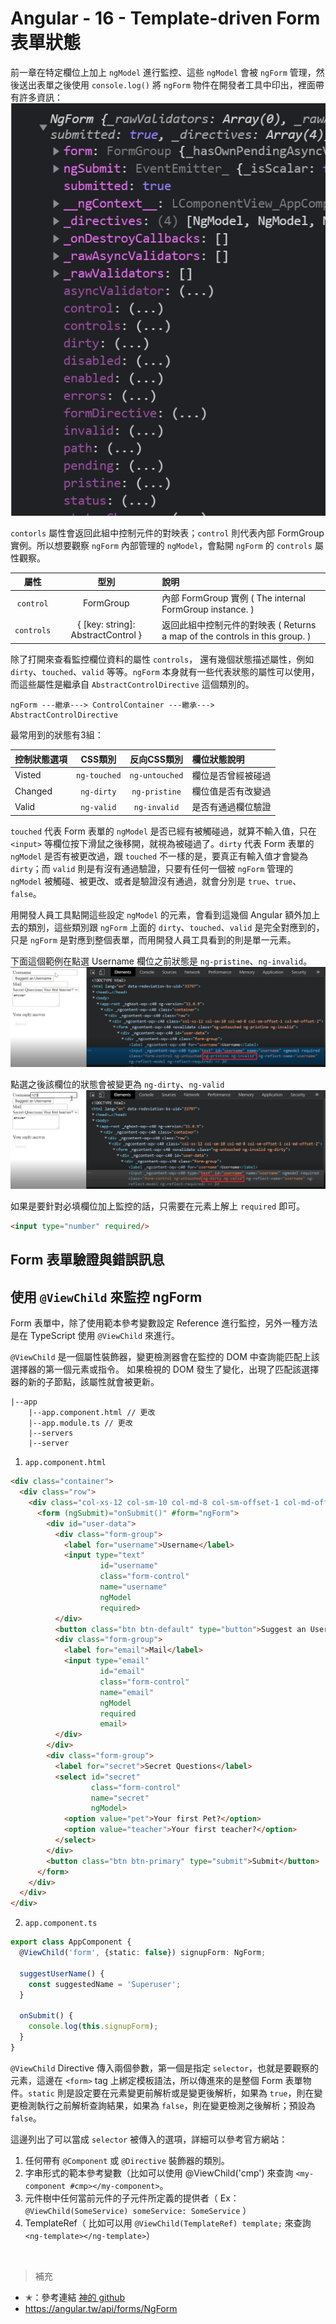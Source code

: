 # Angular - 16 - Template-driven Form 表單狀態
前一章在特定欄位上加上 `ngModel` 進行監控、這些 `ngModel` 會被 `ngForm` 管理，然後送出表單之後使用 `console.log()` 將 `ngForm` 物件在開發者工具中印出，裡面帶有許多資訊：
![](/images/16-1.png)

`contorls` 屬性會返回此組中控制元件的對映表；`control` 則代表內部 FormGroup 實例。所以想要觀察 `ngForm` 內部管理的 `ngModel`，會點開 `ngForm` 的 `controls` 屬性觀察。

屬性 | 型別 | 說明
:---: | :---: | :---
`control` | FormGroup | 內部 FormGroup 實例 ( The internal FormGroup instance. )
`controls` | { [key: string]: AbstractControl } | 返回此組中控制元件的對映表 ( Returns a map of the controls in this group. )

除了打開來查看監控欄位資料的屬性 `controls`，
還有幾個狀態描述屬性，例如 `dirty`、`touched`、`valid` 等等。`ngForm` 本身就有一些代表狀態的屬性可以使用，而這些屬性是繼承自 `AbstractControlDirective` 這個類別的。
```
ngForm ---繼承---> ControlContainer ---繼承---> AbstractControlDirective
```
最常用到的狀態有3組：

控制狀態選項 | CSS類別 | 反向CSS類別 | 欄位狀態說明
:--- |:---: |:---: |:---
Visted | `ng-touched` | `ng-untouched` | 欄位是否曾經被碰過
Changed | `ng-dirty`  | `ng-pristine` | 欄位值是否有改變過
Valid | `ng-valid` | `ng-invalid` | 是否有通過欄位驗證

`touched` 代表 Form 表單的 `ngModel` 是否已經有被觸碰過，就算不輸入值，只在 `<input>` 等欄位按下滑鼠之後移開，就視為被碰過了。`dirty` 代表 Form 表單的 `ngModel` 是否有被更改過，跟 `touched` 不一樣的是，要真正有輸入值才會變為 `dirty`；而 `valid` 則是有沒有通過驗證，只要有任何一個被 `ngForm` 管理的 `ngModel` 被觸碰、被更改、或者是驗證沒有通過，就會分別是 `true`、`true`、`false`。

用開發人員工具點開這些設定 `ngModel` 的元素，會看到這幾個 Angular 額外加上去的類別，這些類別跟 `ngForm` 上面的 `dirty`、`touched`、`valid` 是完全對應到的，只是 `ngForm` 是對應到整個表單，而用開發人員工具看到的則是單一元素。

下面這個範例在點選 Username 欄位之前狀態是 `ng-pristine`、`ng-invalid`。
![](/images/16-2.png)

點選之後該欄位的狀態會被變更為 `ng-dirty`、`ng-valid`
![](/images/16-3.png)

如果是要針對必填欄位加上監控的話，只需要在元素上解上 `required` 即可。
```html
<input type="number" required/>
```

## Form 表單驗證與錯誤訊息

## 使用 `@ViewChild` 來監控 ngForm
Form 表單中，除了使用範本參考變數設定 Reference 進行監控，另外一種方法是在 TypeScript 使用 `@ViewChild` 來進行。

`@ViewChild` 是一個屬性裝飾器，變更檢測器會在監控的 DOM 中查詢能匹配上該選擇器的第一個元素或指令。 如果檢視的 DOM 發生了變化，出現了匹配該選擇器的新的子節點，該屬性就會被更新。

```
|--app
    |--app.component.html // 更改
    |--app.module.ts // 更改
    |--servers
    |--server
```

1. `app.component.html`
```html
<div class="container">
  <div class="row">
    <div class="col-xs-12 col-sm-10 col-md-8 col-sm-offset-1 col-md-offset-2">
      <form (ngSubmit)="onSubmit()" #form="ngForm">
        <div id="user-data">
          <div class="form-group">
            <label for="username">Username</label>
            <input type="text"
                    id="username"
                    class="form-control"
                    name="username"
                    ngModel
                    required>
          </div>
          <button class="btn btn-default" type="button">Suggest an Username</button>
          <div class="form-group">
            <label for="email">Mail</label>
            <input type="email"
                    id="email"
                    class="form-control"
                    name="email"
                    ngModel
                    required
                    email>
          </div>
        </div>
        <div class="form-group">
          <label for="secret">Secret Questions</label>
          <select id="secret"
                  class="form-control"
                  name="secret"
                  ngModel>
            <option value="pet">Your first Pet?</option>
            <option value="teacher">Your first teacher?</option>
          </select>
        </div>
        <button class="btn btn-primary" type="submit">Submit</button>
      </form>
    </div>
  </div>
</div>
```

2. `app.component.ts`
```ts
export class AppComponent {
  @ViewChild('form', {static: false}) signupForm: NgForm;

  suggestUserName() {
    const suggestedName = 'Superuser';
  }

  onSubmit() {
    console.log(this.signupForm);
  }
}
```
`@ViewChild` Directive 傳入兩個參數，第一個是指定 `selector`，也就是要觀察的元素，這邊在 `<form>` tag 上綁定模板語法，所以傳進來的是整個 Form 表單物件。`static` 則是設定要在元素變更前解析或是變更後解析，如果為 `true`，則在變更檢測執行之前解析查詢結果，如果為 `false`，則在變更檢測之後解析；預設為 `false`。

這邊列出了可以當成 `selector` 被傳入的選項，詳細可以參考官方網站：
1. 任何帶有 `@Component` 或 `@Directive` 裝飾器的類別。
2. 字串形式的範本參考變數（比如可以使用 @ViewChild('cmp') 來查詢 `<my-component #cmp></my-component>`。
3. 元件樹中任何當前元件的子元件所定義的提供者（ Ex： `@ViewChild(SomeService) someService: SomeService` ）
4. TemplateRef（ 比如可以用 `@ViewChild(TemplateRef) template;` 來查詢 `<ng-template></ng-template>`）
<br/>



> 補充
* ✭：參考連結
[神的 github](https://github.com/we-jia/Angular-LearningNote/blob/main/10.%20Template-Driven%20Form.md)
* https://angular.tw/api/forms/NgForm